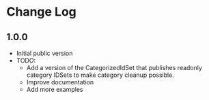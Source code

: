 # Change Log

## 1.0.0
- Initial public version
- TODO:
  - Add a version of the CategorizedIdSet that publishes readonly category IDSets to make category cleanup possible.
  - Improve documentation
  - Add more examples